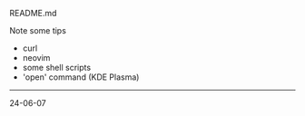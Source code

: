 README.md

Note some tips

- curl
- neovim
- some shell scripts
- 'open' command (KDE Plasma)

---
24-06-07

